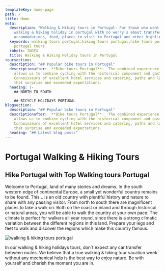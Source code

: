 ```yaml
---
templateKey: home-page
path: /
title: Home
meta:
  description: "Walking & Hiking tours in Portugal: For those who want a true
    walking & hiking holiday in portugal with no worry´s about transfer´s,
    accommodations, food, places to visit in Portugal and other highlights"
  keywords: walking tours portugal,hiking tours portugal,hike tours portugal, walk
    portugal tours
  robots: INDEX
  title: Walking & Hiking Holiday tours in Portugal
toursection:
  description: "## Popular bike tours in Portugal"
  descriptionafter: _**Bike tours Portugal**:_ The combined experience of our team
    allows us to combine cycling with the historical component and gastronomy.
    Connoisseurs of excellent hotel services and catering, paths and landscapes
    that surprise and exceeded expectations.
  heading: |-
    ## NORTH TO SOUTH

    ## BICYCLE HOLIDAYS PORTUGAL
blogsection:
  description: "## Popular bike tours in Portugal"
  descriptionafter: _**Bike tours Portugal**:_ The combined experience of our team
    allows us to combine cycling with the historical component and gastronomy.
    Connoisseurs of excellent hotel services and catering, paths and landscapes
    that surprise and exceeded expectations.
  heading: "## Latest blog posts"
---
```

# Portugal Walking & Hiking Tours

## Hike Portugal with Top Walking tours Portugal

Welcome to Portugal, land of many stories and dreams. In the south western edge of continental Europe, a small yet wonderful country remains to be found. This... is an old country with plentiful history and nature to share with any passing visitor. From north to south there are magnificent places to take a walk on. Both on the coast or inland and through historical or natural areas, you will be able to walk the country at your own pace. The climate is perfect for walkers all year round, since there is a strong climatic variation between the different regions in this land. Prepare your legs and feet to walk and discover the regions which make this country famous.



![walking & hiking tours portugal](/img/walking-hiking-portugal.jpg "walking & hiking tours portugal")



In our walking & hiking holidays tours, don´t expect any car transfer between routes. We believe that a true walking & hiking tour vacation week without any mechanical help is the best way to enjoy nature. Be with yourself and cherish the moment you are in.